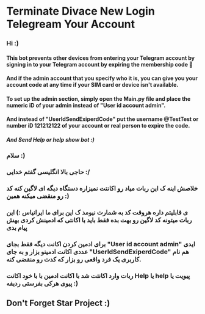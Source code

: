 # Terminate Divace New Login Telegream Your Account

### Hi :)
#### This bot prevents other devices from entering your Telegram account by signing in to your Telegram account by expiring the membership code 🙂
#### And if the admin account that you specify who it is, you can give you your account code at any time if your SIM card or device isn't available.
#### To set up the admin section, simply open the Main.py file and place the numeric iD of your admin instead of "User id account admin".
#### And instead of "UserIdSendExiperdCode" put the username @TestTest or number iD 121212122 of your account or real person to expire the code.
##### And Send Help or help show bot :)


### سلام :)
### حاجی بالا انگلیسی گفتم خدایی :/
### خلاصش اینه ک این ربات میاد رو اکانتت نمیزاره دستگاه دیگه ای لاگین کنه کد رو منقضی میکنه همین :)
### ی قابلیتم داره هروقت کد به شمارت نیومد ک این برای ما ایرانیاس :) این ربات میتونه کد لاگین رو بهت بده فقط باید با اکانتی که ادمینش کردی بهش پیام بدی
### برای ادمین کردن اکانت دیگه فقط بجای "User id account admin" ایدی عددی اکانت ادمینو بزار و به جای "UserIdSendExiperdCode" هم نام کاربری یک فرد واقعی رو بزار که کدت رو منقضی کنه.
### ربات وارد اکانتت شد با اکانت ادمین با با خود اکانت Help یا help پیویت یا پیوی هرکی بفرستی ردیفه :)

## Don't Forget Star Project :)